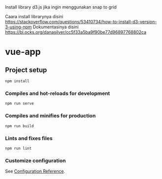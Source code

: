 Install library d3.js jika ingin menggunakan snap to grid

Caara install librarynya disini https://stackoverflow.com/questions/53410734/how-to-install-d3-version-3-using-npm
Dokumentasinya disini https://bl.ocks.org/danasilver/cc5f33a5ba9f90be77d96897768802ca

# vue-app

## Project setup
```
npm install
```

### Compiles and hot-reloads for development
```
npm run serve
```

### Compiles and minifies for production
```
npm run build
```

### Lints and fixes files
```
npm run lint
```

### Customize configuration
See [Configuration Reference](https://cli.vuejs.org/config/).
